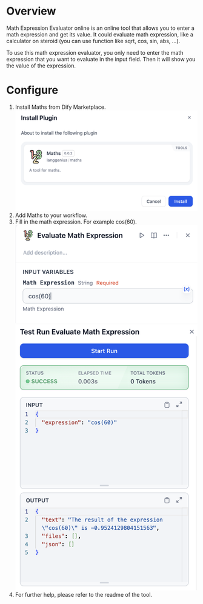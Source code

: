 # Overview
Math Expression Evaluator online is an online tool that allows you to enter a math expression and get its value. It could evaluate math expression, like a calculator on steroid (you can use function like sqrt, cos, sin, abs, ...).

To use this math expression evaluator, you only need to enter the math expression that you want to evaluate in the input field. Then it will show you the value of the expression.

# Configure
1. Install Maths from Dify Marketplace.
![](_assets/maths_install.png)
2. Add Maths to your workflow.
3. Fill in the math expression. For example cos(60).
![](_assets/maths_configure.png)
![](_assets/maths_test.png)
4. For further help, please refer to the readme of the tool.